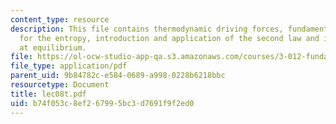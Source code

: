 ```yaml
---
content_type: resource
description: This file contains thermodynamic driving forces, fundamental equation
  for the entropy, introduction and application of the second law and internal energy
  at equilibrium.
file: https://ol-ocw-studio-app-qa.s3.amazonaws.com/courses/3-012-fundamentals-of-materials-science-fall-2005/b74f053c8ef267995bc3d7691f9f2ed0_lec08t.pdf
file_type: application/pdf
parent_uid: 9b84782c-e584-0689-a998-0228b6218bbc
resourcetype: Document
title: lec08t.pdf
uid: b74f053c-8ef2-6799-5bc3-d7691f9f2ed0
---
```

